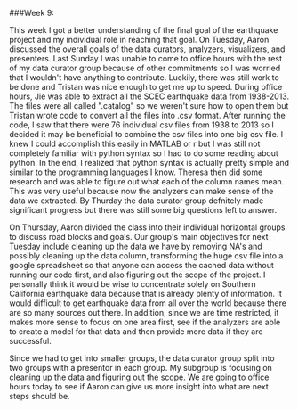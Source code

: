 ###Week 9:

This week I got a better understanding of the final goal of the earthquake project and my individual role in reaching that goal. On Tuesday, Aaron discussed the overall goals of the data curators, analyzers, visualizers, and presenters. Last Sunday I was unable to come to office hours with the rest of my data curator group because of other commitments so I was worried that I wouldn't have anything to contribute. Luckily, there was still work to be done and Tristan was nice enough to get me up to speed. During office hours, Jie was able to extract all the SCEC earthquake data from 1938-2013. The files were all called ".catalog" so we weren't sure how to open them but Tristan wrote code to convert all the files into .csv format. After running the code, I saw that there were 76 individual csv files from 1938 to 2013 so I decided it may be beneficial to combine the csv files into one big csv file. I knew I could accomplish this easily in MATLAB or r but I was still not completely familiar with python syntax so I had to do some reading about python. In the end, I realized that python syntax is actually pretty simple and similar to the programming languages I know. Theresa then did some research and was able to figure out what each of the column names mean. This was very useful because now the analyzers can make sense of the data we extracted. By Thurday the data curator group defnitely made significant progress but there was still some big questions left to answer. 

On Thursday, Aaron divided the class into their individual horizontal groups to discuss road blocks and goals. Our group's main objectives for next Tuesday include cleaning up the data we have by removing NA's and possibly cleaning up the data column, transforming the huge csv file into a google spreadsheet so that anyone can access the cached data without running our code first, and also figuring out the scope of the project. I personally think it would be wise to concentrate solely on Southern California earthquake data because that is already plenty of information. It would difficult to get earthquake data from all over the world because there are so many sources out there. In addition, since we are time restricted, it makes more sense to focus on one area first, see if the analyzers are able to create a model for that data and then provide more data if they are successful.

Since we had to get into smaller groups, the data curator group split into two groups with a presentor in each group. My subgroup is focusing on cleaning up the data and figuring out the scope. We are going to office hours today to see if Aaron can give us more insight into what are next steps should be. 
